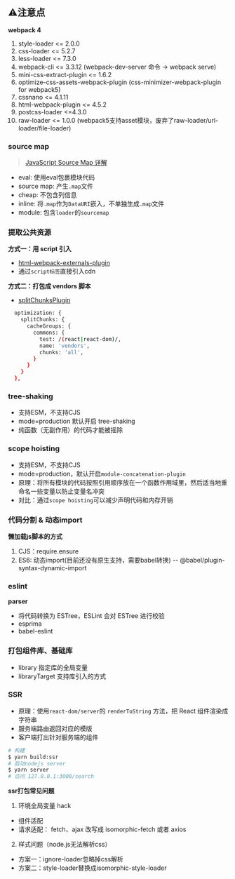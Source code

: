 ## ⚠️注意点

**webpack 4**

1. style-loader <= 2.0.0
2. css-loader <= 5.2.7
3. less-loader <= 7.3.0
4. webpack-cli <= 3.3.12 (webpack-dev-server 命令 -> webpack serve)
5. mini-css-extract-plugin <= 1.6.2
6. optimize-css-assets-webpack-plugin (css-minimizer-webpack-plugin for webpack5)
7. cssnano <= 4.1.11
8. html-webpack-plugin <= 4.5.2
9. postcss-loader <=4.3.0
10. raw-loader <= 1.0.0 (webpack5支持asset模块，废弃了raw-loader/url-loader/file-loader)

### source map

> [JavaScript Source Map 详解](https://www.ruanyifeng.com/blog/2013/01/javascript_source_map.html)

+ eval: 使用eval包裹模块代码
+ source map: 产生`.map`文件
+ cheap: 不包含列信息
+ inline: 将`.map`作为`DataURI`嵌入，不单独生成`.map`文件
+ module: 包含`loader`的`sourcemap`

### 提取公共资源

**方式一：用 script 引入**
+ [html-webpack-externals-plugin](https://www.npmjs.com/package/html-webpack-externals-plugin)
+ 通过`script标签`直接引入cdn

**方式二：打包成 vendors 脚本**
+ [splitChunksPlugin](https://webpack.js.org/plugins/split-chunks-plugin/#root)

```sh
  optimization: {
    splitChunks: {
      cacheGroups: {
        commons: {
          test: /(react|react-dom)/,
          name: 'vendors',
          chunks: 'all',
        }
      }
    }
  },
```

### tree-shaking

+ 支持ESM，不支持CJS
+ mode=production 默认开启 tree-shaking
+ 纯函数（无副作用）的代码才能被摇除

### scope hoisting

+ 支持ESM，不支持CJS
+ mode=production，默认开启`module-concatenation-plugin`
+ 原理：将所有模块的代码按照引用顺序放在一个函数作用域里，然后适当地重命名一些变量以防止变量名冲突
+ 对比：通过`scope hoisting`可以减少声明代码和内存开销

### 代码分割 & 动态import

**懒加载js脚本的方式**
1. CJS：require.ensure
2. ES6: 动态import(目前还没有原生支持，需要babel转换) -- @babel/plugin-syntax-dynamic-import

### eslint

**parser**
+ 将代码转换为 ESTree，ESLint 会对 ESTree 进行校验
+ esprima
+ babel-eslint

### 打包组件库、基础库

+ library 指定库的全局变量
+ libraryTarget 支持库引入的方式

### SSR

+ 原理：使用`react-dom/server`的 `renderToString` 方法，把 React 组件渲染成字符串
+ 服务端路由返回对应的模版
+ 客户端打出针对服务端的组件

```sh
# 构建
$ yarn build:ssr
# 启动nodejs server
$ yarn server
# 访问 127.0.0.1:3000/search
```

**ssr打包常见问题**
1. 环境全局变量 hack
  + 组件适配
  + 请求适配： fetch、ajax 改写成 isomorphic-fetch 或者 axios
2. 样式问题（node.js无法解析css）
  + 方案一：ignore-loader忽略掉css解析
  + 方案二：style-loader替换成isomorphic-style-loader
